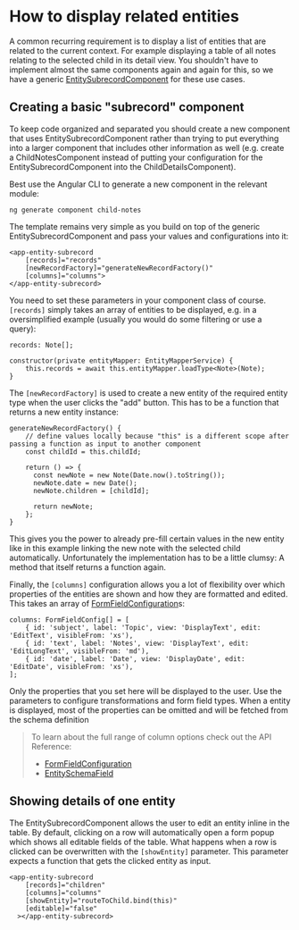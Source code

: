 # How to display related entities
A common recurring requirement is to display a list of entities that are related to the current context.
For example displaying a table of all notes relating to the selected child in its detail view.
You shouldn't have to implement almost the same components again and again for this,
so we have a generic [EntitySubrecordComponent](../../components/EntitySubrecordComponent.html) for these use cases.

## Creating a basic "subrecord" component
To keep code organized and separated you should create a new component that uses EntitySubrecordComponent
rather than trying to put everything into a larger component that includes other information as well
(e.g. create a ChildNotesComponent instead of putting your configuration for the EntitySubrecordComponent into the ChildDetailsComponent).

Best use the Angular CLI to generate a new component in the relevant module:
```
ng generate component child-notes
```

The template remains very simple as you build on top of the generic EntitySubrecordComponent
and pass your values and configurations into it:
```
<app-entity-subrecord
    [records]="records"
    [newRecordFactory]="generateNewRecordFactory()"
    [columns]="columns">
</app-entity-subrecord>
```

You need to set these parameters in your component class of course.
`[records]` simply takes an array of entities to be displayed,
e.g. in a oversimplified example (usually you would do some filtering or use a query):
```
records: Note[];

constructor(private entityMapper: EntityMapperService) {
    this.records = await this.entityMapper.loadType<Note>(Note);
}
```

The `[newRecordFactory]` is used to create a new entity of the required entity type when the user clicks the "add" button.
This has to be a function that returns a new entity instance:
```
generateNewRecordFactory() {
    // define values locally because "this" is a different scope after passing a function as input to another component
    const childId = this.childId;
    
    return () => {
      const newNote = new Note(Date.now().toString());
      newNote.date = new Date();
      newNote.children = [childId];
    
      return newNote;
    };
}
```
This gives you the power to already pre-fill certain values in the new entity
like in this example linking the new note with the selected child automatically.
Unfortunately the implementation has to be a little clumsy: A method that itself returns a function again.

Finally, the `[columns]` configuration allows you a lot of flexibility over 
which properties of the entities are shown and how they are formatted and edited.
This takes an array of [FormFieldConfiguration](../../interfaces/FormFieldConfig.html)s:
```
columns: FormFieldConfig[] = [
    { id: 'subject', label: 'Topic', view: 'DisplayText', edit: 'EditText', visibleFrom: 'xs'),
    { id: 'text', label: 'Notes', view: 'DisplayText', edit: 'EditLongText', visibleFrom: 'md'),
    { id: 'date', label: 'Date', view: 'DisplayDate', edit: 'EditDate', visibleFrom: 'xs'),
];
```
Only the properties that you set here will be displayed to the user.
Use the parameters to configure transformations and form field types.
When a entity is displayed, most of the properties can be omitted and will be fetched from the schema definition

> To learn about the full range of column options check out the API Reference:
> - [FormFieldConfiguration](../../interfaces/FormFieldConfig.html)
> - [EntitySchemaField](../../interfaces/EntitySchemaField.html)

## Showing details of one entity
The EntitySubrecordComponent allows the user to edit an entity inline in the table.
By default, clicking on a row will automatically open a form popup which shows all editable fields of the table.
What happens when a row is clicked can be overwritten with the `[showEntity]` parameter.
This parameter expects a function that gets the clicked entity as input.
```
<app-entity-subrecord
    [records]="children"
    [columns]="columns"
    [showEntity]="routeToChild.bind(this)"
    [editable]="false"
  ></app-entity-subrecord>
```
